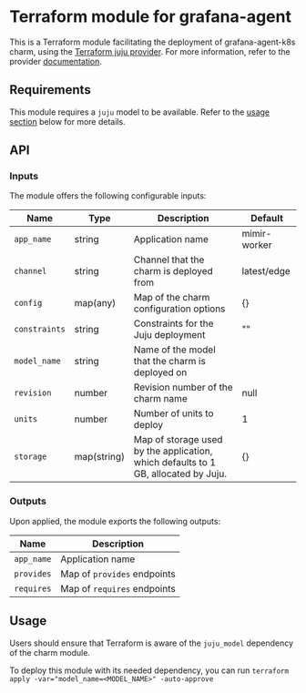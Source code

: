 # Terraform module for grafana-agent


This is a Terraform module facilitating the deployment of grafana-agent-k8s charm, using the [Terraform juju provider](https://github.com/juju/terraform-provider-juju/). For more information, refer to the provider [documentation](https://registry.terraform.io/providers/juju/juju/latest/docs).


## Requirements
This module requires a `juju` model to be available. Refer to the [usage section](#usage) below for more details.

## API

### Inputs
The module offers the following configurable inputs:

| Name | Type | Description | Default |
| - | - | - | - |
| `app_name`| string | Application name | mimir-worker |
| `channel`| string | Channel that the charm is deployed from | latest/edge |
| `config`| map(any) | Map of the charm configuration options | {} |
| `constraints`| string | Constraints for the Juju deployment| "" |
| `model_name`| string | Name of the model that the charm is deployed on |  |
| `revision`| number | Revision number of the charm name | null |
| `units`| number | Number of units to deploy | 1 |
| `storage`| map(string) | Map of storage used by the application, which defaults to 1 GB, allocated by Juju. | {} |

### Outputs
Upon applied, the module exports the following outputs:

| Name | Description |
| - | - |
| `app_name`|  Application name |
| `provides`|  Map of `provides` endpoints |
| `requires`|  Map of `requires` endpoints |

## Usage

Users should ensure that Terraform is aware of the `juju_model` dependency of the charm module.

To deploy this module with its needed dependency, you can run `terraform apply -var="model_name=<MODEL_NAME>" -auto-approve`
